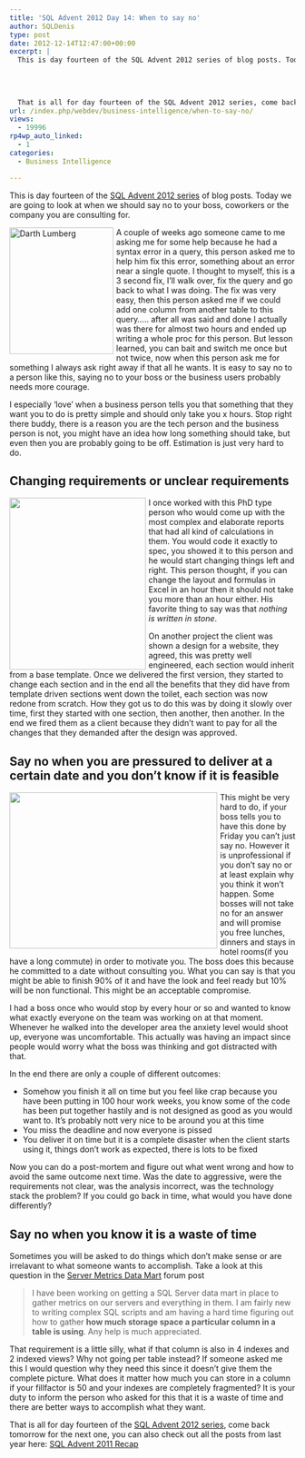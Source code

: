 ```yaml
---
title: 'SQL Advent 2012 Day 14: When to say no'
author: SQLDenis
type: post
date: 2012-12-14T12:47:00+00:00
excerpt: |
  This is day fourteen of the SQL Advent 2012 series of blog posts. Today we are going to look at when we should say no to your boss or the company you are consulting for.
  
  
  
    
  That is all for day fourteen of the SQL Advent 2012 series, come back to&hellip;
url: /index.php/webdev/business-intelligence/when-to-say-no/
views:
  - 19996
rp4wp_auto_linked:
  - 1
categories:
  - Business Intelligence

---
```

This is day fourteen of the [SQL Advent 2012 series][1] of blog posts. Today we are going to look at when we should say no to your boss, coworkers or the company you are consulting for. 

[<img alt="Darth Lumberg" src="/wp-content/uploads/blogs/DataMgmt/Denis/ADvent/DarthLumberg.PNG?mtime=1355422704" width="183" height="223" style="float:left;margin:0 5px 0 0;" />][2]A couple of weeks ago someone came to me asking me for some help because he had a syntax error in a query, this person asked me to help him fix this error, something about an error near a single quote. I thought to myself, this is a 3 second fix, I&#8217;ll walk over, fix the query and go back to what I was doing. The fix was very easy, then this person asked me if we could add one column from another table to this query&#8230;.. after all was said and done I actually was there for almost two hours and ended up writing a whole proc for this person. But lesson learned, you can bait and switch me once but not twice, now when this person ask me for something I always ask right away if that all he wants. It is easy to say no to a person like this, saying no to your boss or the business users probably needs more courage. 

I especially &#8216;love&#8217; when a business person tells you that something that they want you to do is pretty simple and should only take you x hours. Stop right there buddy, there is a reason you are the tech person and the business person is not, you might have an idea how long something should take, but even then you are probably going to be off. Estimation is just very hard to do.

## Changing requirements or unclear requirements

[<img alt="" src="/wp-content/uploads/blogs/DataMgmt/Denis/ADvent/design.PNG?mtime=1355424774" width="240" height="303" style="float:left;margin:0 5px 0 0;" />][3]I once worked with this PhD type person who would come up with the most complex and elaborate reports that had all kind of calculations in them. You would code it exactly to spec, you showed it to this person and he would start changing things left and right. This person thought, if you can change the layout and formulas in Excel in an hour then it should not take you more than an hour either. His favorite thing to say was that _nothing is written in stone_.

On another project the client was shown a design for a website, they agreed, this was pretty well engineered, each section would inherit from a base template. Once we delivered the first version, they started to change each section and in the end all the benefits that they did have from template driven sections went down the toilet, each section was now redone from scratch. How they got us to do this was by doing it slowly over time, first they started with one section, then another, then another. In the end we fired them as a client because they didn&#8217;t want to pay for all the changes that they demanded after the design was approved.

## Say no when you are pressured to deliver at a certain date and you don&#8217;t know if it is feasible

[<img alt="" src="/wp-content/uploads/blogs/DataMgmt/Denis/ADvent/officespace.PNG?mtime=1355496247" width="366" height="275"  style="float:left;margin:0 5px 0 0;" />][4]This might be very hard to do, if your boss tells you to have this done by Friday you can&#8217;t just say no. However it is unprofessional if you don&#8217;t say no or at least explain why you think it won&#8217;t happen. Some bosses will not take no for an answer and will promise you free lunches, dinners and stays in hotel rooms(if you have a long commute) in order to motivate you. The boss does this because he committed to a date without consulting you. What you can say is that you might be able to finish 90% of it and have the look and feel ready but 10% will be non functional. This might be an acceptable compromise.

I had a boss once who would stop by every hour or so and wanted to know what exactly everyone on the team was working on at that moment. Whenever he walked into the developer area the anxiety level would shoot up, everyone was uncomfortable. This actually was having an impact since people would worry what the boss was thinking and got distracted with that.

In the end there are only a couple of different outcomes:

  * Somehow you finish it all on time but you feel like crap because you have been putting in 100 hour work weeks, you know some of the code has been put together hastily and is not designed as good as you would want to. It&#8217;s probably nott very nice to be around you at this time
  * You miss the deadline and now everyone is pissed
  * You deliver it on time but it is a complete disaster when the client starts using it, things don&#8217;t work as expected, there is lots to be fixed

Now you can do a post-mortem and figure out what went wrong and how to avoid the same outcome next time. Was the date to aggressive, were the requirements not clear, was the analysis incorrect, was the technology stack the problem? If you could go back in time, what would you have done differently?



## Say no when you know it is a waste of time

Sometimes you will be asked to do things which don&#8217;t make sense or are irrelavant to what someone wants to accomplish. Take a look at this question in the [Server Metrics Data Mart][5] forum post

> I have been working on getting a SQL Server data mart in place to gather metrics on our servers and everything in them. I am fairly new to writing complex SQL scripts and am having a hard time figuring out how to gather **how much storage space a particular column in a table is using**. Any help is much appreciated. 

That requirement is a little silly, what if that column is also in 4 indexes and 2 indexed views? Why not going per table instead? If someone asked me this I would question why they need this since it doesn&#8217;t give them the complete picture. What does it matter how much you can store in a column if your fillfactor is 50 and your indexes are completely fragmented? It is your duty to inform the person who asked for this that it is a waste of time and there are better ways to accomplish what they want.

That is all for day fourteen of the [SQL Advent 2012 series][1], come back tomorrow for the next one, you can also check out all the posts from last year here: [SQL Advent 2011 Recap][6]

 [1]: /index.php/DataMgmt/DBProgramming/sql-advent-2012-here-is
 [2]: /wp-content/uploads/blogs/DataMgmt/Denis/ADvent/DarthLumberg.PNG?mtime=1355422704
 [3]: /wp-content/uploads/blogs/DataMgmt/Denis/ADvent/design.PNG?mtime=1355424774
 [4]: /wp-content/uploads/blogs/DataMgmt/Denis/ADvent/officespace.PNG?mtime=1355496247
 [5]: http://forum.lessthandot.com/viewtopic.php?f=22&t=17865
 [6]: /index.php/DataMgmt/DataDesign/sql-advent-2011-recap